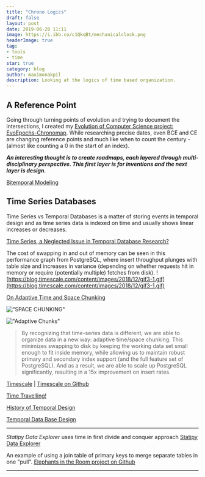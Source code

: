 ```yaml
---
title: "Chrono Logics"
draft: false
layout: post
date: 2019-06-28 11:11
image: https://i.ibb.co/c1QkqBt/mechanicalclock.png
headerImage: true
tag:
- tools
- time
star: true
category: blog
author: maximonakpil
description: Looking at the logics of time based organization.
---
```

## A Reference Point
Going through turning points of evolution and trying to document the intersections, I created my [Evolution of Computer Science project: EvoEpochs-Chronomap](https://mxnkpl.com/chronomap.html). While researching precise dates, even BCE and CE are changing reference points and much like when to count the century - (almost like counting a 0 in the start of an index).

_**An interesting thought is to create roadmaps, each layered through multi- disciplinary perspective. This first layer is for inventions and the next layer is design.**_


[Bitemporal Modeling](https://en.wikipedia.org/wiki/Bitemporal_Modeling)



## Time Series Databases

Time Series vs Temporal Databases is a matter of storing events in temporal design and as time series data is indexed on time and usually shows linear increases or decreases.

[Time Series, a Neglected Issue in Temporal Database Research?](https://link.springer.com/chapter/10.1007%2F978-1-4471-3033-8_12)


The cost of swapping in and out of memory can be seen in this performance graph from PostgreSQL, where insert throughput plunges with table size and increases in variance (depending on whether requests hit in memory or require (potentially multiple) fetches from disk).
![https://blog.timescale.com/content/images/2018/12/gif3-1.gif](https://blog.timescale.com/content/images/2018/12/gif3-1.gif)


[On Adaptive Time and Space Chunking](https://blog.timescale.com/time-series-data-why-and-how-to-use-a-relational-database-instead-of-nosql-d0cd6975e87c/)

!["SPACE CHUNKING"](https://blog.timescale.com/content/images/2018/12/image-82.png)

!["Adaptive Chunks"](https://blog.timescale.com/content/images/2018/12/image-84.png)

> By recognizing that time-series data is different, we are able to organize data in a new way: adaptive time/space chunking. This minimizes swapping to disk by keeping the working data set small enough to fit inside memory, while allowing us to maintain robust primary and secondary index support (and the full feature set of PostgreSQL). And as a result, we are able to scale up PostgreSQL significantly, resulting in a 15x improvement on insert rates.

[Timescale](https://blog.timescale.com/time-series-data-why-and-how-to-use-a-relational-database-instead-of-nosql-d0cd6975e87c/)  |   [Timescale on Github](https://github.com/timescale/timescaledb)

[Time Travelling!](https://fauna.com/blog/time-traveling-databases)

[History of Temporal Design](https://www.sciencedirect.com/topics/computer-science/temporal-data-management)

[Temporal Data Base Design](https://nftb.saturdaymp.com/temporal-database-design/)

***

_*Statipy Data Explorer*_ uses time in first divide and conquer approach [Statipy Data Explorer](https://mxnkpl.com/blog/statipy_dataexplorer/)

An example of using a join table of primary keys to merge separate tables in one "pull".
[Elephants in the Room project on Github](https://github.com/mxayon/elephantsintheroom)


---
